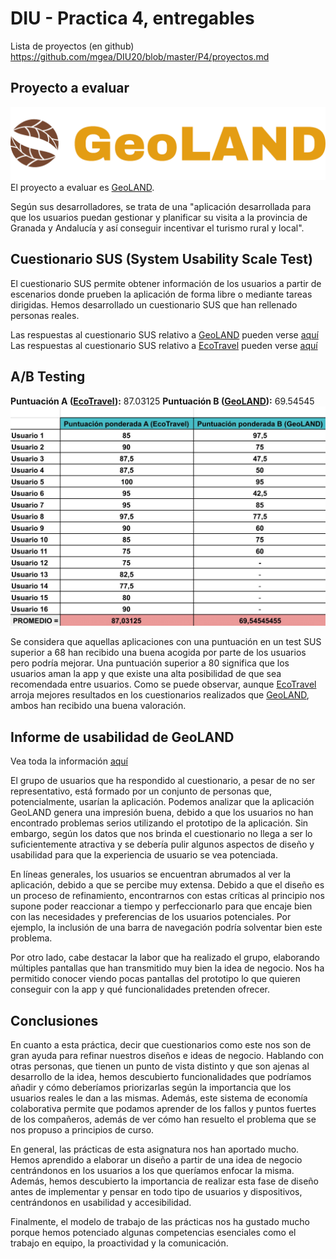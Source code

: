 # DIU - Practica 4, entregables

Lista de proyectos (en github) https://github.com/mgea/DIU20/blob/master/P4/proyectos.md

## Proyecto a evaluar

![Logo](https://raw.githubusercontent.com/gonzalodelatorree/DIU21/master/logo_large.png)
El proyecto a evaluar es [GeoLAND](https://github.com/gonzalodelatorree/DIU21).

Según sus desarrolladores, se trata de una "aplicación desarrollada para que los usuarios puedan gestionar y planificar su visita a la provincia de Granada y Andalucía y así conseguir incentivar el turismo rural y local".

## Cuestionario SUS (System Usability Scale Test)

El cuestionario SUS permite obtener información de los usuarios a partir de escenarios donde prueben la aplicación de forma libre o mediante tareas dirigidas. 
Hemos desarrollado un cuestionario SUS que han rellenado personas reales.

Las respuestas al cuestionario SUS relativo a [GeoLAND](https://github.com/gonzalodelatorree/DIU21) pueden verse [aquí](https://github.com/JesusGonzalezA/DIU21/blob/master/P4/Docs/CuestionarioB.pdf)
Las respuestas al cuestionario SUS relativo a [EcoTravel](https://github.com/jesusgonzaleza/DIU21) pueden verse [aquí](https://github.com/JesusGonzalezA/DIU21/blob/master/P4/Docs/CuestionarioA.pdf)


## A/B Testing

**Puntuación A ([EcoTravel](https://github.com/jesusgonzaleza/DIU21)):** 87.03125
**Puntuación B ([GeoLAND](https://github.com/gonzalodelatorree/DIU21)):** 69.54545
![A/B Testing](Images/ABTesting.jpg)

Se considera que aquellas aplicaciones con una puntuación en un test SUS superior a 68 han recibido una buena acogida por parte de los usuarios pero podría mejorar. Una puntuación superior a 80 significa que los usuarios aman la app y que existe una alta posibilidad de que sea recomendada entre usuarios.
Como se puede observar, aunque [EcoTravel](https://github.com/jesusgonzaleza/DIU21) arroja mejores resultados en los cuestionarios realizados que [GeoLAND](https://github.com/gonzalodelatorree/DIU21), ambos han recibido una buena valoración.

## Informe de usabilidad de GeoLAND
Vea toda la información [aquí](https://github.com/JesusGonzalezA/DIU21/blob/master/P4/Docs/usability_report.pdf)


El grupo de usuarios que ha respondido al cuestionario, a pesar de no ser representativo, está formado por un conjunto de personas que, potencialmente, usarían la aplicación. Podemos analizar que la aplicación GeoLAND genera una impresión buena, debido a que los usuarios no han encontrado problemas serios utilizando el prototipo de la aplicación. Sin embargo, según los datos que nos brinda el cuestionario no llega a ser lo suficientemente atractiva y se debería pulir algunos aspectos de diseño y usabilidad para que la experiencia de usuario se vea potenciada.

En líneas generales, los usuarios se encuentran abrumados al ver la aplicación, debido a que se percibe muy extensa. Debido a que el diseño es un proceso de refinamiento, encontrarnos con estas críticas al principio nos supone poder reaccionar a tiempo y perfeccionarlo para que encaje bien con las necesidades y preferencias de los usuarios potenciales. Por ejemplo, la inclusión de una barra de navegación podría solventar bien este problema.

Por otro lado, cabe destacar la labor que ha realizado el grupo, elaborando múltiples pantallas que han transmitido muy bien la idea de negocio. Nos ha permitido conocer viendo pocas pantallas del prototipo lo que quieren conseguir con la app y qué funcionalidades pretenden ofrecer. 

## Conclusiones

En cuanto a esta práctica, decir que cuestionarios como este nos son de gran ayuda para refinar nuestros diseños e ideas de negocio. Hablando con otras personas, que tienen un punto de vista distinto y que son ajenas al desarrollo de la idea, hemos descubierto funcionalidades que podríamos añadir y cómo deberíamos priorizarlas según la importancia que los usuarios reales le dan a las mismas. Además, este sistema de economía colaborativa permite que podamos aprender de los fallos y puntos fuertes de los compañeros, además de ver cómo han resuelto el problema que se nos propuso a principios de curso. 

En general, las prácticas de esta asignatura nos han aportado mucho. Hemos aprendido a elaborar un diseño a partir de una idea de negocio centrándonos en los usuarios a los que queríamos enfocar la misma. Además, hemos descubierto la importancia de realizar esta fase de diseño antes de implementar y pensar en todo tipo de usuarios y dispositivos, centrándonos en usabilidad y accesibilidad.

Finalmente, el modelo de trabajo de las prácticas nos ha gustado mucho porque hemos potenciado algunas competencias esenciales como el trabajo en equipo, la proactividad y la comunicación. 